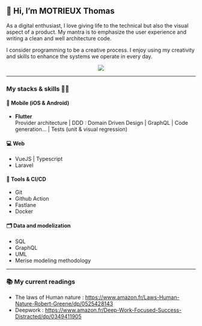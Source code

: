 ## 👋 Hi, I’m MOTRIEUX Thomas
As a digital enthusiast, I love giving life to the technical but also the visual aspect of a product.
My mantra is to emphasize the user experience and writing a clean and well architecture code.

I consider programming to be a creative process. I enjoy using my creativity and skills to enhance the systems we operate in every day.

<p align="center">
  <img align="center" src="https://github-readme-stats.vercel.app/api?username=motrieux-thomas&count_private=true&bg_color=30,e96443,904e95&title_color=fff&text_color=fff" />
</p>

---

### My stacks & skills 👨‍💻

#### 📱 Mobile (iOS & Android)

- **Flutter** <br>
Provider architecture | DDD : Domain Driven Design | GraphQL | Code generation... | Tests (unit & visual regression)

#### 💻 Web

- VueJS | Typescript
- Laravel

#### 🚀 Tools & CI/CD 

- Git
- Github Action
- Fastlane
- Docker

#### 🗂️ Data and modelization

- SQL
- GraphQL
- UML
- Merise modeling methodology

---

### 📚 My current readings 
- The laws of Human nature : https://www.amazon.fr/Laws-Human-Nature-Robert-Greene/dp/0525428143
- Deepwork : https://www.amazon.fr/Deep-Work-Focused-Success-Distracted/dp/0349411905
